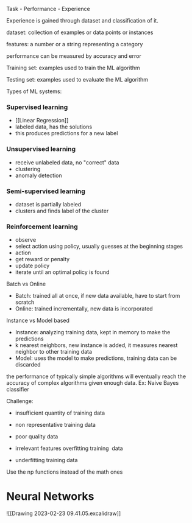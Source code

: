 
Task - Performance - Experience

Experience is gained through dataset and classification of it.

dataset: collection of examples or data points or instances 

features: a number or a string representing a category

performance can be measured by accuracy and error

Training set: examples used to train the ML algorithm

Testing set: examples used to evaluate the ML algorithm

  

Types of ML systems:

### Supervised learning
- [[Linear Regression]]
- labeled data, has the solutions
- this produces predictions for a new label    

### Unsupervised learning
- receive unlabeled data, no "correct" data
- clustering
- anomaly detection

### Semi-supervised learning
- dataset is partially labeled
- clusters and finds label of the cluster
### Reinforcement learning
-   observe
-   select action using policy, usually guesses at the beginning stages
-   action
-   get reward or penalty
-   update policy
-   iterate until an optimal policy is found

Batch vs Online
-   Batch: trained all at once, if new data available, have to start from scratch
-   Online: trained incrementally, new data is incorporated


Instance vs Model based
-   Instance: analyzing training data, kept in memory to make the predictions
-   k nearest neighbors, new instance is added, it measures nearest neighbor to other training data
-   Model: uses the model to make predictions, training data can be discarded
    

the performance of typically simple algorithms will eventually reach the accuracy of complex algorithms given enough data. Ex: Naive Bayes classifier 

Challenge: 

-   insufficient quantity of training data
    
-   non representative training data
    
-   poor quality data
    
-   irrelevant features overfitting training  data
    
-   underfitting training data
    

Use the np functions instead of the math ones

# Neural Networks

![[Drawing 2023-02-23 09.41.05.excalidraw]]